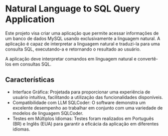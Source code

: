 # Natural Language to SQL Query Application

Este projeto visa criar uma aplicação que permite acessar informações de um banco de dados MySQL usando exclusivamente a linguagem natural. A aplicação é capaz de interpretar a linguagem natural e traduzi-la para uma consulta SQL, executando-a e retornando o resultado ao usuário.

A aplicação deve interpretar comandos em linguagem natural e convertê-los em consultas SQL.


## Características

* Interface Gráfica: Projetada para proporcionar uma experiência de usuário intuitiva, facilitando a utilização das funcionalidades disponíveis.
* Compatibilidade com LLM SQLCoder: O software demonstra um excelente desempenho ao trabalhar em conjunto com uma variedade de modelos de linguagem SQLCoder.
* Testes em Múltiplos Idiomas: Testes foram realizados em Português (BR) e Inglês (EUA) para garantir a eficácia da aplicação em diferentes idiomas.
